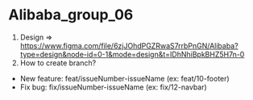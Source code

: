 # Alibaba_group_06
1. Design
  => https://www.figma.com/file/6zjJOhdPGZRwaS7rrbPnGN/Alibaba?type=design&node-id=0-1&mode=design&t=IDhNhiBpkBHZ5H7n-0
2. How to create branch?
  -  New feature: feat/issueNumber-issueName (ex: feat/10-footer)
  -  Fix bug:  fix/issueNumber-issueName (ex: fix/12-navbar)
